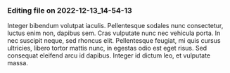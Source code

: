

### Editing file on 2022-12-13_14-54-13

Integer bibendum volutpat iaculis. Pellentesque sodales nunc consectetur, luctus enim non, dapibus sem. Cras vulputate nunc nec vehicula porta. In nec suscipit neque, sed rhoncus elit. Pellentesque feugiat, mi quis cursus ultricies, libero tortor mattis nunc, in egestas odio est eget risus. Sed consequat eleifend arcu id dapibus. Integer id dictum leo, et vulputate massa.


